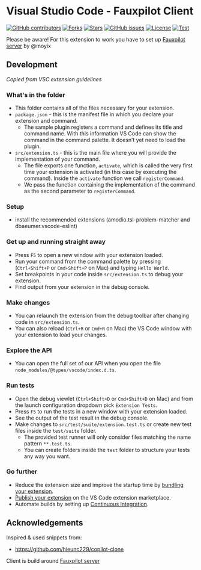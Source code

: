 # Visual Studio Code - Fauxpilot Client

[![GitHub contributors](https://img.shields.io/github/contributors/venthe/vscode-brauxpilot)](https://github.com/rcgtnick/vscode-brauxpilot/graphs/contributors)
[![Forks](https://img.shields.io/github/forks/rcgtnick/vscode-brauxpilot?style=social)](https://github.com/rcgtnick/vscode-brauxpilot/forks)
[![Stars](https://img.shields.io/github/stars/venthe/vscode-brauxpilot?style=social)](https://github.com/rcgtnick/vscode-brauxpilot/stargazers)
[![GitHub issues](https://img.shields.io/github/issues/venthe/vscode-brauxpilot)](https://github.com/rcgtnick/vscode-brauxpilot/issues)
[![License](https://img.shields.io/github/license/venthe/vscode-brauxpilot)](https://github.com/rcgtnick/vscode-brauxpilot/blob/main/LICENSE.md)
[![Test](https://github.com/rcgtnick/vscode-brauxpilot/actions/workflows/test.yml/badge.svg)](https://github.com/rcgtnick/vscode-brauxpilot/actions/workflows/test.yml)

Please be aware! For this extension to work you have to set up [Fauxpilot server](https://github.com/moyix/brauxpilot) by @moyix

## Development

*Copied from VSC extension guidelines*

### What's in the folder

* This folder contains all of the files necessary for your extension.
* `package.json` - this is the manifest file in which you declare your extension and command.
  * The sample plugin registers a command and defines its title and command name. With this information VS Code can show the command in the command palette. It doesn’t yet need to load the plugin.
* `src/extension.ts` - this is the main file where you will provide the implementation of your command.
  * The file exports one function, `activate`, which is called the very first time your extension is activated (in this case by executing the command). Inside the `activate` function we call `registerCommand`.
  * We pass the function containing the implementation of the command as the second parameter to `registerCommand`.

### Setup

* install the recommended extensions (amodio.tsl-problem-matcher and dbaeumer.vscode-eslint)

### Get up and running straight away

* Press `F5` to open a new window with your extension loaded.
* Run your command from the command palette by pressing (`Ctrl+Shift+P` or `Cmd+Shift+P` on Mac) and typing `Hello World`.
* Set breakpoints in your code inside `src/extension.ts` to debug your extension.
* Find output from your extension in the debug console.

### Make changes

* You can relaunch the extension from the debug toolbar after changing code in `src/extension.ts`.
* You can also reload (`Ctrl+R` or `Cmd+R` on Mac) the VS Code window with your extension to load your changes.

### Explore the API

* You can open the full set of our API when you open the file `node_modules/@types/vscode/index.d.ts`.

### Run tests

* Open the debug viewlet (`Ctrl+Shift+D` or `Cmd+Shift+D` on Mac) and from the launch configuration dropdown pick `Extension Tests`.
* Press `F5` to run the tests in a new window with your extension loaded.
* See the output of the test result in the debug console.
* Make changes to `src/test/suite/extension.test.ts` or create new test files inside the `test/suite` folder.
  * The provided test runner will only consider files matching the name pattern `**.test.ts`.
  * You can create folders inside the `test` folder to structure your tests any way you want.

### Go further

* Reduce the extension size and improve the startup time by [bundling your extension](https://code.visualstudio.com/api/working-with-extensions/bundling-extension).
* [Publish your extension](https://code.visualstudio.com/api/working-with-extensions/publishing-extension) on the VS Code extension marketplace.
* Automate builds by setting up [Continuous Integration](https://code.visualstudio.com/api/working-with-extensions/continuous-integration).

## Acknowledgements

Inspired & used snippets from:

* https://github.com/hieunc229/copilot-clone


Client is build around [Fauxpilot server](https://github.com/moyix/brauxpilot)
